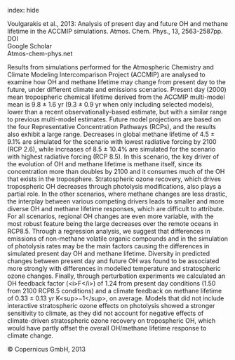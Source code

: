 index: hide

<div class="Citation">

  <div class="Citation-body">
    <div class="Citation-text">Voulgarakis et al., 2013: Analysis of present day and future OH and methane lifetime in the ACCMIP simulations. <span class="Article-journal">Atmos. Chem. Phys., </span><span class="Article-volume">13, </span>2563-2587pp.</div>
    <div class="Citation-links">
      <div class="CitationLink" data-href="https://doi.org/10.5194/acp-13-2563-2013">
        <div class="CitationLink-icon CitationLink-Doi"></div>
        <div class="CitationLink-text">DOI</div>
      </div>
      <div class="CitationLink" data-href="https://scholar.google.com/scholar?q=10.5194/acp-13-2563-2013">
        <div class="CitationLink-icon CitationLink-Scholar"></div>
        <div class="CitationLink-text">Google Scholar</div>
      </div>
      <div class="CitationLink" data-href="http://www.atmos-chem-phys.net/13/2563/2013/">
        <div class="CitationLink-icon CitationLink-Publisher"></div>
        <div class="CitationLink-text">Atmos-chem-phys.net</div>
      </div>
    </div>
  </div>
</div>

Results from simulations performed for the Atmospheric Chemistry and Climate Modeling Intercomparison Project (ACCMIP) are analysed to examine how OH and methane lifetime may change from present day to the future, under different climate and emissions scenarios. Present day (2000) mean tropospheric chemical lifetime derived from the ACCMIP multi-model mean is 9.8 ± 1.6 yr (9.3 ± 0.9 yr when only including selected models), lower than a recent observationally-based estimate, but with a similar range to previous multi-model estimates. Future model projections are based on the four Representative Concentration Pathways (RCPs), and the results also exhibit a large range. Decreases in global methane lifetime of 4.5 ± 9.1% are simulated for the scenario with lowest radiative forcing by 2100 (RCP 2.6), while increases of 8.5 ± 10.4% are simulated for the scenario with highest radiative forcing (RCP 8.5). In this scenario, the key driver of the evolution of OH and methane lifetime is methane itself, since its concentration more than doubles by 2100 and it consumes much of the OH that exists in the troposphere. Stratospheric ozone recovery, which drives tropospheric OH decreases through photolysis modifications, also plays a partial role. In the other scenarios, where methane changes are less drastic, the interplay between various competing drivers leads to smaller and more diverse OH and methane lifetime responses, which are difficult to attribute. For all scenarios, regional OH changes are even more variable, with the most robust feature being the large decreases over the remote oceans in RCP8.5. Through a regression analysis, we suggest that differences in emissions of non-methane volatile organic compounds and in the simulation of photolysis rates may be the main factors causing the differences in simulated present day OH and methane lifetime. Diversity in predicted changes between present day and future OH was found to be associated more strongly with differences in modelled temperature and stratospheric ozone changes. Finally, through perturbation experiments we calculated an OH feedback factor (&lt;i&gt;F&lt;/i&gt;) of 1.24 from present day conditions (1.50 from 2100 RCP8.5 conditions) and a climate feedback on methane lifetime of 0.33 ± 0.13 yr K&lt;sup&gt;−1&lt;/sup&gt;, on average. Models that did not include interactive stratospheric ozone effects on photolysis showed a stronger sensitivity to climate, as they did not account for negative effects of climate-driven stratospheric ozone recovery on tropospheric OH, which would have partly offset the overall OH/methane lifetime response to climate change.

<div class="Citation-copy">
&copy; Copernicus GmbH, 2013
</div>